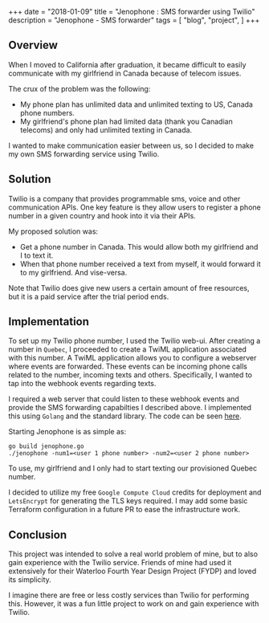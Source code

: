 +++
date = "2018-01-09"
title = "Jenophone : SMS forwarder using Twilio"
description = "Jenophone - SMS forwarder"
tags = [
  "blog",
  "project",
]
+++

## Overview

When I moved to California after graduation, it became difficult to easily
communicate with my girlfriend in Canada because of telecom issues.

The crux of the problem was the following:

- My phone plan has unlimited data and unlimited texting to US, Canada phone
  numbers.
- My girlfriend's phone plan had limited data (thank you Canadian telecoms) and
  only had unlimited texting in Canada.

I wanted to make communication easier between us, so I decided to make my own
SMS forwarding service using Twilio.

## Solution

Twilio is a company that provides programmable sms, voice and other communication
APIs.  One key feature is they allow users to register a phone number in a given
 country and hook into it via their APIs.

My proposed solution was:

- Get a phone number in Canada. This would allow both my girlfriend and I to
  text it.
- When that phone number received a text from myself, it would forward it to my
  girlfriend. And vise-versa.

Note that Twilio does give new users a certain amount of free resources, but it
is a paid service after the trial period ends.

## Implementation

To set up my Twilio phone number, I used the Twilio web-ui. After creating a
number in `Quebec`, I proceeded to create a TwiML application associated with this
number. A TwiML application allows you to configure a webserver where events are
forwarded. These events can be incoming phone calls related to the number,
incoming texts and others. Specifically, I wanted to tap into the webhook events
regarding texts.

I required a web server that could listen to these webhook events and provide
the SMS forwarding capabilties I described above. I implemented this using
`Golang` and the standard library. The code can be seen
[here](https://github.com/dang3r/jenophone).

Starting Jenophone is as simple as:

```
go build jenophone.go
./jenophone -num1=<user 1 phone number> -num2=<user 2 phone number>
```

To use, my girlfriend and I only had to start texting our provisioned Quebec number.

I decided to utilize my free `Google Compute Cloud` credits for deployment and
`LetsEncrypt` for generating the TLS keys required. I may add some basic
Terraform configuration in a future PR to ease the infrastructure work.

## Conclusion

This project was intended to solve a real world problem of mine, but to also
gain experience with the Twilio service. Friends of mine had used it extensively
for their Waterloo Fourth Year Design Project (FYDP) and loved its simplicity.

I imagine there are free or less costly services than Twilio for performing this.
However, it was a fun little project to work on and gain experience with Twilio.
